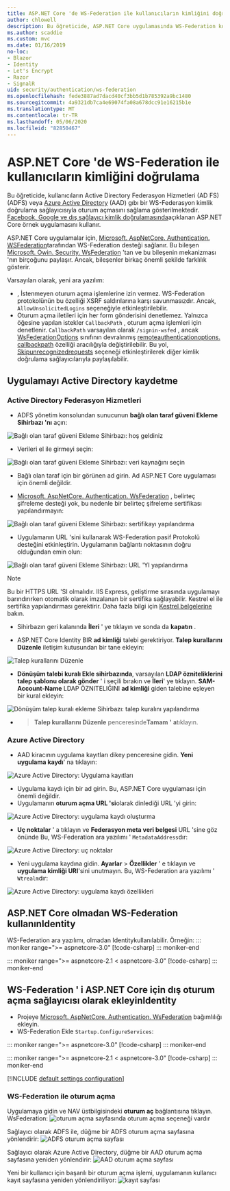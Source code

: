 ```yaml
---
title: ASP.NET Core 'de WS-Federation ile kullanıcıların kimliğini doğrulama
author: chlowell
description: Bu öğreticide, ASP.NET Core uygulamasında WS-Federation kullanımı gösterilmektedir.
ms.author: scaddie
ms.custom: mvc
ms.date: 01/16/2019
no-loc:
- Blazor
- Identity
- Let's Encrypt
- Razor
- SignalR
uid: security/authentication/ws-federation
ms.openlocfilehash: fede3887ad7dacd40cf3bb5d1b785392a9bc1480
ms.sourcegitcommit: 4a9321db7ca4e69074fa08a678dcc91e16215b1e
ms.translationtype: MT
ms.contentlocale: tr-TR
ms.lasthandoff: 05/06/2020
ms.locfileid: "82850467"
---
```

# <a name="authenticate-users-with-ws-federation-in-aspnet-core"></a>ASP.NET Core 'de WS-Federation ile kullanıcıların kimliğini doğrulama

Bu öğreticide, kullanıcıların Active Directory Federasyon Hizmetleri (AD FS) (ADFS) veya [Azure Active Directory](/azure/active-directory/) (AAD) gıbı bir WS-Federasyon kimlik doğrulama sağlayıcısıyla oturum açmasını sağlama gösterilmektedir. [Facebook, Google ve dış sağlayıcı kimlik doğrulamasında](xref:security/authentication/social/index)açıklanan ASP.NET Core örnek uygulamasını kullanır.

ASP.NET Core uygulamalar için, [Microsoft. AspNetCore. Authentication. WSFederation](https://www.nuget.org/packages/Microsoft.AspNetCore.Authentication.WsFederation)tarafından WS-Federation desteği sağlanır. Bu bileşen [Microsoft. Owin. Security. WsFederation](https://www.nuget.org/packages/Microsoft.Owin.Security.WsFederation) 'tan ve bu bileşenin mekanizması 'nın birçoğunu paylaşır. Ancak, bileşenler birkaç önemli şekilde farklılık gösterir.

Varsayılan olarak, yeni ara yazılım:

* , İstenmeyen oturum açma işlemlerine izin vermez. WS-Federation protokolünün bu özelliği XSRF saldırılarına karşı savunmasızdır. Ancak, `AllowUnsolicitedLogins` seçeneğiyle etkinleştirilebilir.
* Oturum açma iletileri için her form gönderisini denetlemez. Yalnızca öğesine yapılan istekler `CallbackPath` , oturum açma işlemleri için denetlenir. `CallbackPath` varsayılan olarak `/signin-wsfed` , ancak [WsFederationOptions](/dotnet/api/microsoft.aspnetcore.authentication.wsfederation.wsfederationoptions) sınıfının devralınmış [remoteauthenticationoptions. callbackpath](/dotnet/api/microsoft.aspnetcore.authentication.remoteauthenticationoptions.callbackpath) özelliği aracılığıyla değiştirilebilir. Bu yol, [Skipunrecognizedrequests](/dotnet/api/microsoft.aspnetcore.authentication.wsfederation.wsfederationoptions.skipunrecognizedrequests) seçeneği etkinleştirilerek diğer kimlik doğrulama sağlayıcılarıyla paylaşılabilir.

## <a name="register-the-app-with-active-directory"></a>Uygulamayı Active Directory kaydetme

### <a name="active-directory-federation-services"></a>Active Directory Federasyon Hizmetleri

* ADFS yönetim konsolundan sunucunun **bağlı olan taraf güveni Ekleme Sihirbazı 'nı** açın:

![Bağlı olan taraf güveni Ekleme Sihirbazı: hoş geldiniz](ws-federation/_static/AdfsAddTrust.png)

* Verileri el ile girmeyi seçin:

![Bağlı olan taraf güveni Ekleme Sihirbazı: veri kaynağını seçin](ws-federation/_static/AdfsSelectDataSource.png)

* Bağlı olan taraf için bir görünen ad girin. Ad ASP.NET Core uygulaması için önemli değildir.

* [Microsoft. AspNetCore. Authentication. WsFederation](https://www.nuget.org/packages/Microsoft.AspNetCore.Authentication.WsFederation) , belirteç şifreleme desteği yok, bu nedenle bir belirteç şifreleme sertifikası yapılandırmayın:

![Bağlı olan taraf güveni Ekleme Sihirbazı: sertifikayı yapılandırma](ws-federation/_static/AdfsConfigureCert.png)

* Uygulamanın URL 'sini kullanarak WS-Federation pasif Protokolü desteğini etkinleştirin. Uygulamanın bağlantı noktasının doğru olduğundan emin olun:

![Bağlı olan taraf güveni Ekleme Sihirbazı: URL 'YI yapılandırma](ws-federation/_static/AdfsConfigureUrl.png)

> [!NOTE]
> Bu bir HTTPS URL 'SI olmalıdır. IIS Express, geliştirme sırasında uygulamayı barındırırken otomatik olarak imzalanan bir sertifika sağlayabilir. Kestrel el ile sertifika yapılandırması gerektirir. Daha fazla bilgi için [Kestrel belgelerine](xref:fundamentals/servers/kestrel) bakın.

* Sihirbazın geri kalanında **İleri** ' ye tıklayın ve sonda da **kapatın** .

* ASP.NET Core Identity BIR **ad kimliği** talebi gerektiriyor. **Talep kurallarını Düzenle** iletişim kutusundan bir tane ekleyin:

![Talep kurallarını Düzenle](ws-federation/_static/EditClaimRules.png)

* **Dönüşüm talebi kuralı Ekle sihirbazında**, varsayılan **LDAP özniteliklerini talep şablonu olarak gönder** ' i seçili bırakın ve **İleri**' ye tıklayın. **SAM-Account-Name** LDAP ÖZNITELIĞINI **ad kimliği** giden talebine eşleyen bir kural ekleyin:

![Dönüşüm talep kuralı ekleme Sihirbazı: talep kuralını yapılandırma](ws-federation/_static/AddTransformClaimRule.png)

*  >  **Talep kurallarını Düzenle** penceresinde**Tamam** **' a**tıklayın.

### <a name="azure-active-directory"></a>Azure Active Directory

* AAD kiracının uygulama kayıtları dikey penceresine gidin. **Yeni uygulama kaydı**' na tıklayın:

![Azure Active Directory: Uygulama kayıtları](ws-federation/_static/AadNewAppRegistration.png)

* Uygulama kaydı için bir ad girin. Bu, ASP.NET Core uygulaması için önemli değildir.
* Uygulamanın **oturum açma URL 'si**olarak dinlediği URL 'yi girin:

![Azure Active Directory: uygulama kaydı oluşturma](ws-federation/_static/AadCreateAppRegistration.png)

* **Uç noktalar** ' a tıklayın ve **Federasyon meta veri belgesi** URL 'sine göz önünde Bu, WS-Federation ara yazılımı ' `MetadataAddress`dır:

![Azure Active Directory: uç noktalar](ws-federation/_static/AadFederationMetadataDocument.png)

* Yeni uygulama kaydına gidin. **Ayarlar** > **Özellikler** ' e tıklayın ve **uygulama kimliği URI**'sini unutmayın. Bu, WS-Federation ara yazılımı ' `Wtrealm`dır:

![Azure Active Directory: uygulama kaydı özellikleri](ws-federation/_static/AadAppIdUri.png)

## <a name="use-ws-federation-without-aspnet-core-identity"></a>ASP.NET Core olmadan WS-Federation kullanınIdentity

WS-Federation ara yazılımı, olmadan Identitykullanılabilir. Örneğin:
::: moniker range=">= aspnetcore-3.0"
[!code-csharp[](ws-federation/samples/StartupNon31.cs?name=snippet)]
::: moniker-end

::: moniker range=">= aspnetcore-2.1 < aspnetcore-3.0"
[!code-csharp[](ws-federation/samples/StartupNon21.cs?name=snippet)]
::: moniker-end

## <a name="add-ws-federation-as-an-external-login-provider-for-aspnet-core-identity"></a>WS-Federation ' i ASP.NET Core için dış oturum açma sağlayıcısı olarak ekleyinIdentity

* Projeye [Microsoft. AspNetCore. Authentication. WsFederation](https://www.nuget.org/packages/Microsoft.AspNetCore.Authentication.WsFederation) bağımlılığı ekleyin.
* WS-Federation Ekle `Startup.ConfigureServices`:

::: moniker range=">= aspnetcore-3.0"
[!code-csharp[](ws-federation/samples/Startup31.cs?name=snippet)]
::: moniker-end

::: moniker range=">= aspnetcore-2.1 < aspnetcore-3.0"
[!code-csharp[](ws-federation/samples/Startup21.cs?name=snippet)]
::: moniker-end

[!INCLUDE [default settings configuration](social/includes/default-settings.md)]

### <a name="log-in-with-ws-federation"></a>WS-Federation ile oturum açma

Uygulamaya gidin ve NAV üstbilgisindeki **oturum aç** bağlantısına tıklayın. WsFederation: ![oturum açma sayfasında oturum açma seçeneği vardır](ws-federation/_static/WsFederationButton.png)

Sağlayıcı olarak ADFS ile, düğme bir ADFS oturum açma sayfasına yönlendirir: ![ADFS oturum açma sayfası](ws-federation/_static/AdfsLoginPage.png)

Sağlayıcı olarak Azure Active Directory, düğme bir AAD oturum açma sayfasına yeniden yönlendirir: ![AAD oturum açma sayfası](ws-federation/_static/AadSignIn.png)

Yeni bir kullanıcı için başarılı bir oturum açma işlemi, uygulamanın kullanıcı kayıt sayfasına yeniden yönlendiriliyor: ![kayıt sayfası](ws-federation/_static/Register.png)
